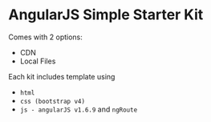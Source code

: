 # AngularJS Simple Starter Kit
Comes with 2 options:
- CDN
- Local Files

Each kit includes template using 
- ```html```
- ```css (bootstrap v4)```
- ```js - angularJS v1.6.9``` and ```ngRoute```

